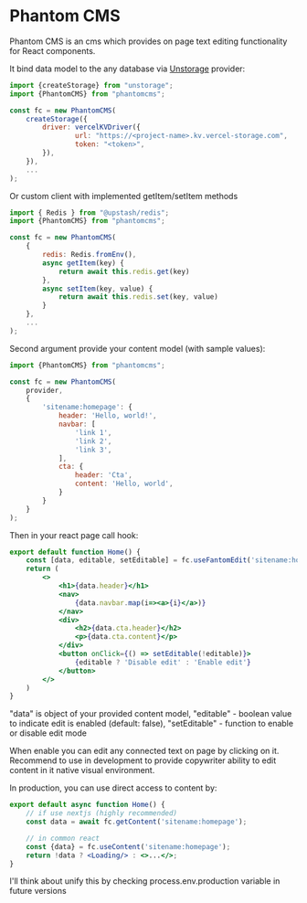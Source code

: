 # Phantom CMS

Phantom CMS is an cms which provides on page text editing functionality for React components.

It bind data model to the any database via [Unstorage](https://unstorage.unjs.io) provider:

```jsx
import {createStorage} from "unstorage";
import {PhantomCMS} from "phantomcms";

const fc = new PhantomCMS(
    createStorage({
        driver: vercelKVDriver({
                url: "https://<project-name>.kv.vercel-storage.com",
                token: "<token>",
        }),
    }),
    ...
);
```

Or custom client with implemented getItem/setItem methods

```jsx
import { Redis } from "@upstash/redis";
import {PhantomCMS} from "phantomcms";

const fc = new PhantomCMS(
    {
        redis: Redis.fromEnv(),
        async getItem(key) {
            return await this.redis.get(key)
        },
        async setItem(key, value) {
            return await this.redis.set(key, value)
        }
    },
    ...
);
```

Second argument provide your content model (with sample values):

```jsx
import {PhantomCMS} from "phantomcms";

const fc = new PhantomCMS(
    provider,
    {
        'sitename:homepage': {
            header: 'Hello, world!',
            navbar: [
                'link 1',
                'link 2',
                'link 3',
            ],
            cta: {
                header: 'Cta',
                content: 'Hello, world',
            }
        }
    }
);
```

Then in your react page call hook:

```jsx
export default function Home() {
    const [data, editable, setEditable] = fc.useFantomEdit('sitename:homepage');
    return (
        <>
            <h1>{data.header}</h1>
            <nav>
                {data.navbar.map(i=><a>{i}</a>)}
            </nav>
            <div>
                <h2>{data.cta.header}</h2>
                <p>{data.cta.content}</p>
            </div>
            <button onClick={() => setEditable(!editable)}>
                {editable ? 'Disable edit' : 'Enable edit'}
            </button>
        </>
    )
}
```

"data" is object of your provided content model, "editable" - boolean value to indicate edit is enabled (default: false), "setEditable" - function to enable or disable edit mode

When enable you can edit any connected text on page by clicking on it. Recommend to use in development to provide copywriter ability to edit content in it native visual environment.

In production, you can use direct access to content by:

```jsx
export default async function Home() {
    // if use nextjs (highly recommended)
    const data = await fc.getContent('sitename:homepage');

    // in common react
    const {data} = fc.useContent('sitename:homepage');
    return !data ? <Loading/> : <>...</>;
}
```

I'll think about unify this by checking process.env.production variable in future versions
